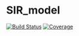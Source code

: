 # SIR_model

[![Build Status](https://github.com/Hazzoz/SIR_model.jl/actions/workflows/CI.yml/badge.svg?branch=master)](https://github.com/Hazzoz/SIR_model.jl/actions/workflows/CI.yml?query=branch%3Amaster)
[![Coverage](https://codecov.io/gh/Hazzoz/SIR_model.jl/branch/master/graph/badge.svg)](https://codecov.io/gh/Hazzoz/SIR_model.jl)
